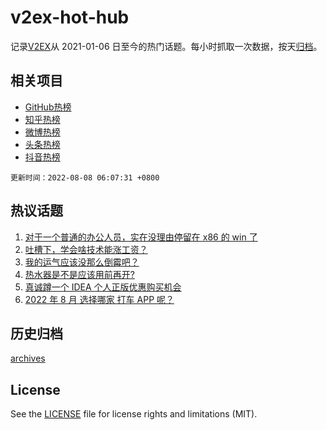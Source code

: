 # v2ex-hot-hub

 记录[V2EX](https://www.v2ex.com/)从 2021-01-06 日至今的热门话题。每小时抓取一次数据，按天[归档](archives)。
 
 ## 相关项目

- [GitHub热榜](https://github.com/lonnyzhang423/github-hot-hub)
- [知乎热榜](https://github.com/lonnyzhang423/zhihu-hot-hub)
- [微博热榜](https://github.com/lonnyzhang423/weibo-hot-hub)
- [头条热榜](https://github.com/lonnyzhang423/toutiao-hot-hub)
- [抖音热榜](https://github.com/lonnyzhang423/douyin-hot-hub)


 `更新时间：2022-08-08 06:07:31 +0800`

## 热议话题

1. [对于一个普通的办公人员，实在没理由停留在 x86 的 win 了](https://www.v2ex.com/t/871227)
1. [吐槽下，学会啥技术能涨工资？](https://www.v2ex.com/t/871201)
1. [我的运气应该没那么倒霉吧？](https://www.v2ex.com/t/871293)
1. [热水器是不是应该用前再开?](https://www.v2ex.com/t/871222)
1. [真诚蹲一个 IDEA 个人正版优惠购买机会](https://www.v2ex.com/t/871181)
1. [2022 年 8 月 选择哪家 打车 APP 呢？](https://www.v2ex.com/t/871196)

## 历史归档

[archives](archives)

## License

See the [LICENSE](LICENSE) file for license rights and limitations (MIT).
